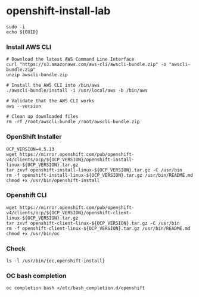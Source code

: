 # openshift-install-lab



    sudo -i
    echo ${GUID}

### Install AWS CLI

    # Download the latest AWS Command Line Interface
    curl "https://s3.amazonaws.com/aws-cli/awscli-bundle.zip" -o "awscli-bundle.zip"
    unzip awscli-bundle.zip

    # Install the AWS CLI into /bin/aws
    ./awscli-bundle/install -i /usr/local/aws -b /bin/aws

    # Validate that the AWS CLI works
    aws --version

    # Clean up downloaded files
    rm -rf /root/awscli-bundle /root/awscli-bundle.zip
    
### OpenShift Installer

    OCP_VERSION=4.5.13
    wget https://mirror.openshift.com/pub/openshift-v4/clients/ocp/${OCP_VERSION}/openshift-install-linux-${OCP_VERSION}.tar.gz
    tar zxvf openshift-install-linux-${OCP_VERSION}.tar.gz -C /usr/bin
    rm -f openshift-install-linux-${OCP_VERSION}.tar.gz /usr/bin/README.md
    chmod +x /usr/bin/openshift-install


### Openshift CLI

    wget https://mirror.openshift.com/pub/openshift-v4/clients/ocp/${OCP_VERSION}/openshift-client-linux-${OCP_VERSION}.tar.gz
    tar zxvf openshift-client-linux-${OCP_VERSION}.tar.gz -C /usr/bin
    rm -f openshift-client-linux-${OCP_VERSION}.tar.gz /usr/bin/README.md
    chmod +x /usr/bin/oc

### Check

    ls -l /usr/bin/{oc,openshift-install}

### OC bash completion

    oc completion bash >/etc/bash_completion.d/openshift



